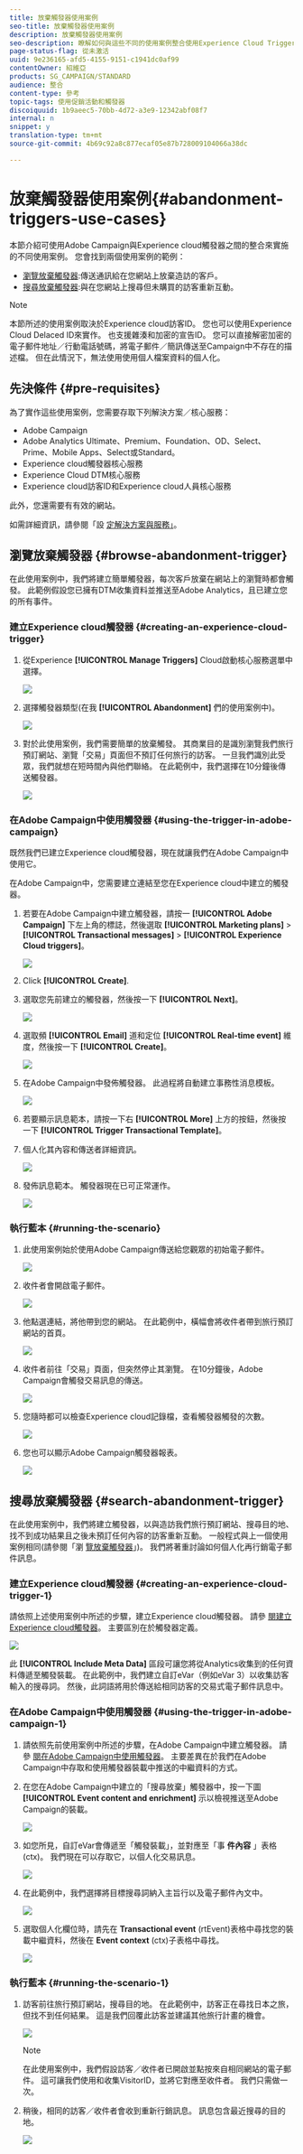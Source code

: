 ```yaml
---
title: 放棄觸發器使用案例
seo-title: 放棄觸發器使用案例
description: 放棄觸發器使用案例
seo-description: 瞭解如何與這些不同的使用案例整合使用Experience Cloud Triggers。
page-status-flag: 從未激活
uuid: 9e236165-afd5-4155-9151-c1941dc0af99
contentOwner: 紹維亞
products: SG_CAMPAIGN/STANDARD
audience: 整合
content-type: 參考
topic-tags: 使用促銷活動和觸發器
discoiquuid: 1b9aeec5-70bb-4d72-a3e9-12342abf08f7
internal: n
snippet: y
translation-type: tm+mt
source-git-commit: 4b69c92a8c877ecaf05e87b728009104066a38dc

---
```



# 放棄觸發器使用案例{#abandonment-triggers-use-cases}

本節介紹可使用Adobe Campaign與Experience cloud觸發器之間的整合來實施的不同使用案例。 您會找到兩個使用案例的範例：

* [瀏覽放棄觸發器](../../integrating/using/abandonment-triggers-use-cases.md#browse-abandonment-trigger):傳送通訊給在您網站上放棄造訪的客戶。
* [搜尋放棄觸發器](../../integrating/using/abandonment-triggers-use-cases.md#search-abandonment-trigger):與在您網站上搜尋但未購買的訪客重新互動。

>[!NOTE]
>
>本節所述的使用案例取決於Experience cloud訪客ID。 您也可以使用Experience Cloud Delaced ID來實作。 也支援雜湊和加密的宣告ID。 您可以直接解密加密的電子郵件地址／行動電話號碼，將電子郵件／簡訊傳送至Campaign中不存在的描述檔。 但在此情況下，無法使用使用個人檔案資料的個人化。

## 先決條件 {#pre-requisites}

為了實作這些使用案例，您需要存取下列解決方案／核心服務：

* Adobe Campaign
* Adobe Analytics Ultimate、Premium、Foundation、OD、Select、Prime、Mobile Apps、Select或Standard。
* Experience cloud觸發器核心服務
* Experience Cloud DTM核心服務
* Experience cloud訪客ID和Experience cloud人員核心服務

此外，您還需要有有效的網站。

如需詳細資訊，請參閱「設 [定解決方案與服務」](../../integrating/using/configuring-triggers-in-experience-cloud.md#configuring-solutions-and-services)。

## 瀏覽放棄觸發器 {#browse-abandonment-trigger}

在此使用案例中，我們將建立簡單觸發器，每次客戶放棄在網站上的瀏覽時都會觸發。 此範例假設您已擁有DTM收集資料並推送至Adobe Analytics，且已建立您的所有事件。

### 建立Experience cloud觸發器 {#creating-an-experience-cloud-trigger}

1. 從Experience **[!UICONTROL Manage Triggers]** Cloud啟動核心服務選單中選擇。

   ![](assets/trigger_uc_browse_1.png)

1. 選擇觸發器類型(在我 **[!UICONTROL Abandonment]** 們的使用案例中)。

   ![](assets/trigger_uc_browse_2.png)

1. 對於此使用案例，我們需要簡單的放棄觸發。 其商業目的是識別瀏覽我們旅行預訂網站、瀏覽「交易」頁面但不預訂任何旅行的訪客。 一旦我們識別此受眾，我們就想在短時間內與他們聯絡。 在此範例中，我們選擇在10分鐘後傳送觸發器。

   ![](assets/trigger_uc_browse_3.png)

### 在Adobe Campaign中使用觸發器 {#using-the-trigger-in-adobe-campaign}

既然我們已建立Experience cloud觸發器，現在就讓我們在Adobe Campaign中使用它。

在Adobe Campaign中，您需要建立連結至您在Experience cloud中建立的觸發器。

1. 若要在Adobe Campaign中建立觸發器，請按一 **[!UICONTROL Adobe Campaign]** 下左上角的標誌，然後選取 **[!UICONTROL Marketing plans]** &gt; **[!UICONTROL Transactional messages]** &gt; **[!UICONTROL Experience Cloud triggers]**。

   ![](assets/remarketing_1.png)

1. Click **[!UICONTROL Create]**.
1. 選取您先前建立的觸發器，然後按一下 **[!UICONTROL Next]**。

   ![](assets/trigger_uc_browse_5.png)

1. 選取頻 **[!UICONTROL Email]** 道和定位 **[!UICONTROL Real-time event]** 維度，然後按一下 **[!UICONTROL Create]**。

   ![](assets/trigger_uc_browse_6bis.png)

1. 在Adobe Campaign中發佈觸發器。 此過程將自動建立事務性消息模板。

   ![](assets/trigger_uc_browse_6.png)

1. 若要顯示訊息範本，請按一下右 **[!UICONTROL More]** 上方的按鈕，然後按一下 **[!UICONTROL Trigger Transactional Template]**。

1. 個人化其內容和傳送者詳細資訊。

   ![](assets/trigger_uc_browse_8.png)

1. 發佈訊息範本。 觸發器現在已可正常運作。

   ![](assets/trigger_uc_browse_0.png)

### 執行藍本 {#running-the-scenario}

1. 此使用案例始於使用Adobe Campaign傳送給您觀眾的初始電子郵件。

   ![](assets/trigger_uc_browse_9.png)

1. 收件者會開啟電子郵件。

   ![](assets/trigger_uc_browse_10.png)

1. 他點選連結，將他帶到您的網站。 在此範例中，橫幅會將收件者帶到旅行預訂網站的首頁。

   ![](assets/trigger_uc_browse_11.png)

1. 收件者前往「交易」頁面，但突然停止其瀏覽。 在10分鐘後，Adobe Campaign會觸發交易訊息的傳送。

   ![](assets/trigger_uc_browse_12.png)

1. 您隨時都可以檢查Experience cloud記錄檔，查看觸發器觸發的次數。

   ![](assets/trigger_uc_browse_13.png)

1. 您也可以顯示Adobe Campaign觸發器報表。

   ![](assets/trigger_uc_browse_14.png)

## 搜尋放棄觸發器 {#search-abandonment-trigger}

在此使用案例中，我們將建立觸發器，以與造訪我們旅行預訂網站、搜尋目的地、找不到成功結果且之後未預訂任何內容的訪客重新互動。 一般程式與上一個使用案例相同(請參閱「瀏 [覽放棄觸發器](../../integrating/using/abandonment-triggers-use-cases.md#browse-abandonment-trigger)」)。 我們將著重討論如何個人化再行銷電子郵件訊息。

### 建立Experience cloud觸發器 {#creating-an-experience-cloud-trigger-1}

請依照上述使用案例中所述的步驟，建立Experience cloud觸發器。 請參 [閱建立Experience cloud觸發器](../../integrating/using/abandonment-triggers-use-cases.md#creating-an-experience-cloud-trigger)。 主要區別在於觸發器定義。

![](assets/trigger_uc_search_1.png)

此 **[!UICONTROL Include Meta Data]** 區段可讓您將從Analytics收集到的任何資料傳遞至觸發裝載。 在此範例中，我們建立自訂eVar（例如eVar 3）以收集訪客輸入的搜尋詞。 然後，此詞語將用於傳送給相同訪客的交易式電子郵件訊息中。

### 在Adobe Campaign中使用觸發器 {#using-the-trigger-in-adobe-campaign-1}

1. 請依照先前使用案例中所述的步驟，在Adobe Campaign中建立觸發器。 請參 [閱在Adobe Campaign中使用觸發器](../../integrating/using/abandonment-triggers-use-cases.md#using-the-trigger-in-adobe-campaign)。 主要差異在於我們在Adobe Campaign中存取和使用觸發器裝載中推送的中繼資料的方式。
1. 在您在Adobe Campaign中建立的「搜尋放棄」觸發器中，按一下圖 **[!UICONTROL Event content and enrichment]** 示以檢視推送至Adobe Campaign的裝載。

   ![](assets/trigger_uc_search_2.png)

1. 如您所見，自訂eVar會傳遞至「觸發裝載」，並對應至「事 **件內容** 」表格(ctx)。 我們現在可以存取它，以個人化交易訊息。

   ![](assets/trigger_uc_search_3.png)

1. 在此範例中，我們選擇將目標搜尋詞納入主旨行以及電子郵件內文中。

   ![](assets/trigger_uc_search_4.png)

1. 選取個人化欄位時，請先在 **Transactional event** (rtEvent)表格中尋找您的裝載中繼資料，然後在 **Event context** (ctx)子表格中尋找。

   ![](assets/trigger_uc_search_5.png)

### 執行藍本 {#running-the-scenario-1}

1. 訪客前往旅行預訂網站，搜尋目的地。 在此範例中，訪客正在尋找日本之旅，但找不到任何結果。 這是我們回覆此訪客並建議其他旅行計畫的機會。

   ![](assets/trigger_uc_search_6.png)

   >[!NOTE]
   >
   >在此使用案例中，我們假設訪客／收件者已開啟並點按來自相同網站的電子郵件。 這可讓我們使用和收集VisitorID，並將它對應至收件者。 我們只需做一次。

1. 稍後，相同的訪客／收件者會收到重新行銷訊息。 訊息包含最近搜尋的目的地。

   ![](assets/trigger_uc_search_7.png)

